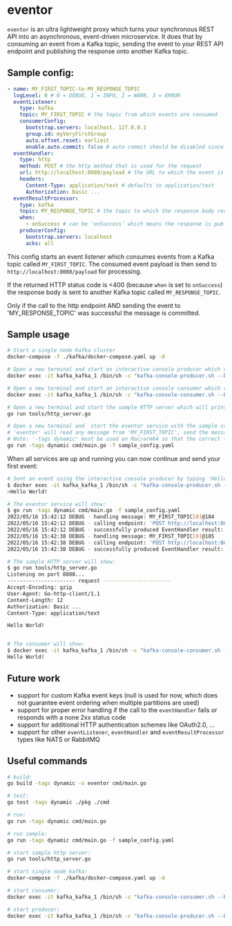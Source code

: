 # eventor

`eventor` is an ultra lightweight proxy which turns your synchronous REST API into an asynchronous, event-driven
microservice. It does that by consuming an event from a Kafka topic, sending the event to your REST API endpoint and
publishing the response onto another Kafka topic.

## Sample config:

```yaml
- name: MY_FIRST_TOPIC-to-MY_RESPONSE_TOPIC
  logLevel: 0 # 0 = DEBUG, 1 = INFO, 2 = WARN, 3 = ERROR
  eventListener:
    type: kafka
    topic: MY_FIRST_TOPIC # the topic from which events are consumed
    consumerConfig:
      bootstrap.servers: localhost, 127.0.0.1
      group.id: myVeryFirstGroup
      auto.offset.reset: earliest
      enable.auto.commit: false # auto commit should be disabled since the listener commits messages only if everything was fine
  eventHandler:
    type: http
    method: POST # the http method that is used for the request
    url: http://localhost:8080/payload # the URL to which the event is sent
    headers:
      Content-Type: application/text # defaults to application/text
      Authorization: Basic ...
  eventResultProcessor:
    type: kafka
    topic: MY_RESPONSE_TOPIC # the topic to which the response body received from the eventHandler is sent to
    when:
      - onSuccess # can be 'onSuccess' which means the response is published if HTTP statusCode < 400, or 'onError' for HTTP statusCode >= 400
    producerConfig:
      bootstrap.servers: localhost
      acks: all
```

This config starts an event listener which consumes events from a Kafka topic called `MY_FIRST_TOPIC`. The consumed
event payload is then send to `http://localhost:8080/payload` for processing.

If the returned HTTP status code is <400 (because `when` is set to `onSuccess`) the response body is sent to
another Kafka topic called `MY_RESPONSE_TOPIC`.

Only if the call to the http endpoint AND sending the event to 'MY_RESPONSE_TOPIC' was successful the message is
committed.

## Sample usage

```bash
# Start a single node Kafka cluster
docker-compose -f ./kafka/docker-compose.yaml up -d

# Open a new terminal and start an interactive console producer which can send events to "MY_FIRST_TOPIC":
docker exec -it kafka_kafka_1 /bin/sh -c "kafka-console-producer.sh --bootstrap-server localhost:9092 --topic MY_FIRST_TOPIC"

# Open a new terminal and start an interactive console consumer which reads events from the topic "MY_RESPONSE_TOPIC"
docker exec -it kafka_kafka_1 /bin/sh -c "kafka-console-consumer.sh --bootstrap-server localhost:9092 --topic MY_RESPONSE_TOPIC"

# Open a new terminal and start the sample HTTP server which will print the received headers and body and send the body as-is back to the client
go run tools/http_server.go

# Open a new terminal and  start the eventor service with the sample config:
# 'eventor' will read any message from 'MY_FIRST_TOPIC', send the message to the local HTTP server, and publish the response to 'MY_RESPONSE_TOPIC'
# Note: '-tags dynamic' must be used on Mac/arm64 so that the correct librdkafka is used
go run -tags dynamic cmd/main.go -f sample_config.yaml
```

When all services are up and running you can now continue and send your first event:

```bash
# Sent an event using the interactive console producer by typing 'Hello World' and hitting enter:
$ docker exec -it kafka_kafka_1 /bin/sh -c "kafka-console-producer.sh --bootstrap-server localhost:9092 --topic MY_FIRST_TOPIC"
>Hello World!

# The eventor service will show:
$ go run -tags dynamic cmd/main.go -f sample_config.yaml
2022/05/16 15:42:12 DEBUG - handling message: MY_FIRST_TOPIC[0]@184
2022/05/16 15:42:12 DEBUG - calling endpoint: 'POST http://localhost:8080/payload'
2022/05/16 15:42:12 DEBUG - successfully produced EventHandler result: MY_RESPONSE_TOPIC[0]@97
2022/05/16 15:42:38 DEBUG - handling message: MY_FIRST_TOPIC[0]@185
2022/05/16 15:42:38 DEBUG - calling endpoint: 'POST http://localhost:8080/payload'
2022/05/16 15:42:38 DEBUG - successfully produced EventHandler result: MY_RESPONSE_TOPIC[0]@98

# The sample HTTP server will show:
$ go run tools/http_server.go
Listening on port 8080...
---------------------- request ----------------------
Accept-Encoding: gzip
User-Agent: Go-http-client/1.1
Content-Length: 12
Authorization: Basic ...
Content-Type: application/text

Hello World!


# The consumer will show:
$ docker exec -it kafka_kafka_1 /bin/sh -c "kafka-console-consumer.sh --bootstrap-server localhost:9092 --topic MY_RESPONSE_TOPIC"
Hello World!
```

## Future work

- support for custom Kafka event keys (null is used for now, which does not guarantee event ordering when multiple
  partitions are used)
- support for proper error handling if the call to the `eventHandler` fails or responds with a none 2xx status code
- support for additional HTTP authentication schemes like OAuth2.0, ...
- support for other `eventListener`, `eventHandler` and `eventResultProcessor` types like NATS or RabbitMQ

## Useful commands

```bash
# build:
go build -tags dynamic -o eventor cmd/main.go

# test:
go test -tags dynamic ./pkg ./cmd

# run:
go run -tags dynamic cmd/main.go

# run sample:
go run -tags dynamic cmd/main.go -f sample_config.yaml

# start sample http server:
go run tools/http_server.go

# start single node kafka:
docker-compose -f ./kafka/docker-compose.yaml up -d

# start consumer:
docker exec -it kafka_kafka_1 /bin/sh -c "kafka-console-consumer.sh --bootstrap-server localhost:9092 --topic MY_RESPONSE_TOPIC"

# start producer:
docker exec -it kafka_kafka_1 /bin/sh -c "kafka-console-producer.sh --bootstrap-server localhost:9092 --topic MY_FIRST_TOPIC"
```